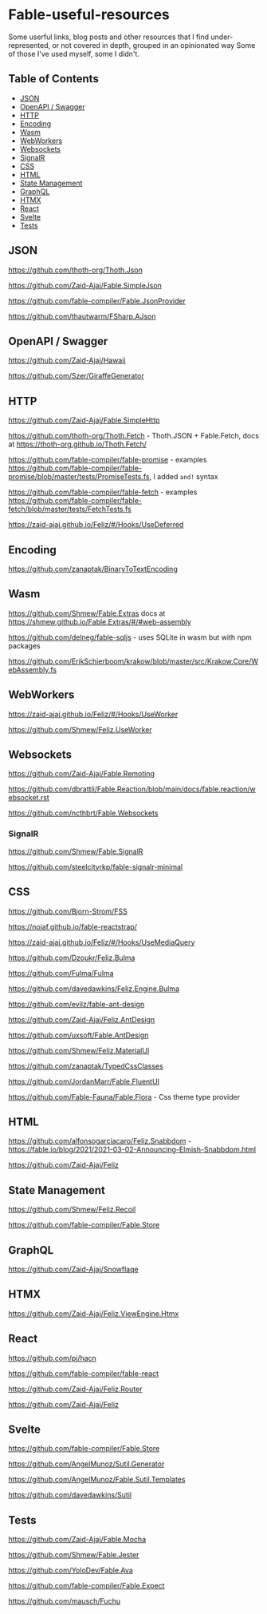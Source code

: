 # Fable-useful-resources


Some userful links, blog posts and other resources that I find under-represented, or not covered in depth, grouped in an opinionated way
Some of those I've used myself, some I didn't.

## Table of Contents
- [JSON](#examples)
- [OpenAPI / Swagger](#openapi--swagger)
- [HTTP](#http)
- [Encoding](#encoding)
- [Wasm](#wasm)
- [WebWorkers](#webworkers)
- [Websockets](#websockets)
- [SignalR](#signalr)
- [CSS](#css)
- [HTML](#html)
- [State Management](#state-management)
- [GraphQL](#graphql)
- [HTMX](#htmx)
- [React](#react)
- [Svelte](#svelte)
- [Tests](#tests)


## JSON

https://github.com/thoth-org/Thoth.Json

https://github.com/Zaid-Ajaj/Fable.SimpleJson

https://github.com/fable-compiler/Fable.JsonProvider

https://github.com/thautwarm/FSharp.AJson


## OpenAPI / Swagger

https://github.com/Zaid-Ajaj/Hawaii

https://github.com/Szer/GiraffeGenerator

## HTTP

https://github.com/Zaid-Ajaj/Fable.SimpleHttp

https://github.com/thoth-org/Thoth.Fetch - Thoth.JSON + Fable.Fetch, docs at https://thoth-org.github.io/Thoth.Fetch/

https://github.com/fable-compiler/fable-promise  - examples https://github.com/fable-compiler/fable-promise/blob/master/tests/PromiseTests.fs, I added `and!` syntax

https://github.com/fable-compiler/fable-fetch - examples https://github.com/fable-compiler/fable-fetch/blob/master/tests/FetchTests.fs

https://zaid-ajaj.github.io/Feliz/#/Hooks/UseDeferred

## Encoding

https://github.com/zanaptak/BinaryToTextEncoding


## Wasm

https://github.com/Shmew/Fable.Extras docs at https://shmew.github.io/Fable.Extras/#/#web-assembly

https://github.com/delneg/fable-sqljs - uses SQLite in wasm but with npm packages

https://github.com/ErikSchierboom/krakow/blob/master/src/Krakow.Core/WebAssembly.fs

## WebWorkers

https://zaid-ajaj.github.io/Feliz/#/Hooks/UseWorker

https://github.com/Shmew/Feliz.UseWorker


## Websockets

https://github.com/Zaid-Ajaj/Fable.Remoting

https://github.com/dbrattli/Fable.Reaction/blob/main/docs/fable.reaction/websocket.rst

https://github.com/ncthbrt/Fable.Websockets

###  SignalR

https://github.com/Shmew/Fable.SignalR

https://github.com/steelcityrkp/fable-signalr-minimal

## CSS

https://github.com/Bjorn-Strom/FSS

https://nojaf.github.io/fable-reactstrap/

https://zaid-ajaj.github.io/Feliz/#/Hooks/UseMediaQuery

https://github.com/Dzoukr/Feliz.Bulma

https://github.com/Fulma/Fulma

https://github.com/davedawkins/Feliz.Engine.Bulma

https://github.com/evilz/fable-ant-design

https://github.com/Zaid-Ajaj/Feliz.AntDesign

https://github.com/uxsoft/Fable.AntDesign

https://github.com/Shmew/Feliz.MaterialUI

https://github.com/zanaptak/TypedCssClasses

https://github.com/JordanMarr/Fable.FluentUI

https://github.com/Fable-Fauna/Fable.Flora - Css theme type provider

## HTML

https://github.com/alfonsogarciacaro/Feliz.Snabbdom - https://fable.io/blog/2021/2021-03-02-Announcing-Elmish-Snabbdom.html

https://github.com/Zaid-Ajaj/Feliz


## State Management

https://github.com/Shmew/Feliz.Recoil

https://github.com/fable-compiler/Fable.Store


## GraphQL

https://github.com/Zaid-Ajaj/Snowflaqe

## HTMX

https://github.com/Zaid-Ajaj/Feliz.ViewEngine.Htmx


## React

https://github.com/pj/hacn

https://github.com/fable-compiler/fable-react

https://github.com/Zaid-Ajaj/Feliz.Router

https://github.com/Zaid-Ajaj/Feliz



## Svelte

https://github.com/fable-compiler/Fable.Store

https://github.com/AngelMunoz/Sutil.Generator

https://github.com/AngelMunoz/Fable.Sutil.Templates

https://github.com/davedawkins/Sutil


## Tests

https://github.com/Zaid-Ajaj/Fable.Mocha

https://github.com/Shmew/Fable.Jester

https://github.com/YoloDev/Fable.Ava

https://github.com/fable-compiler/Fable.Expect

https://github.com/mausch/Fuchu


